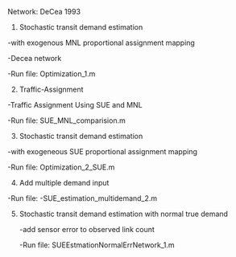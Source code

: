 Network: DeCea 1993

1. Stochastic transit demand estimation

  -with exogenous MNL proportional assignment mapping
  
  -Decea network

  -Run file:
  Optimization_1.m

2. Traffic-Assignment

  -Traffic Assignment Using SUE and MNL
  
  -Run file:
  SUE_MNL_comparision.m
  

3. Stochastic transit demand estimation
  
  -with exogeneous SUE proportional assignment mapping
  
  -Run file:
  Optimization_2_SUE.m
  

4. Add multiple demand input 

  -Run file:
  -SUE_estimation_multidemand_2.m
  
5. Stochastic transit demand estimation with normal true demand 

   -add sensor error to observed link count
   
   -Run file:
   SUEEstmationNormalErrNetwork_1.m
  
